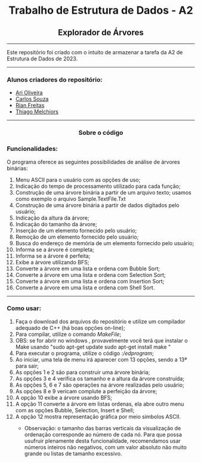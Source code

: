 <h1 align = "center"> Trabalho de Estrutura de Dados - A2 </h1>
<h2 align = "center"> Explorador de Árvores </h2>

<hr>

<p> Este repositório foi criado com o intuito de armazenar a tarefa da A2 de Estrutura de Dados de 2023.</p>

<hr>

<h3>Alunos criadores do repositório:</h3>

<ul>
  <li> <a href = "https://github.com/AriOliv"> Ari Oliveira <a/> </li>
  <li> <a href = "https://github.com/CarlSouza"> Carlos Souza <a/> </li>
  <li> <a href = "https://github.com/Rian-Freitas"> Rian Freitas <a/> </li>
  <li> <a href = "https://github.com/TFrankeM"> Thiago Melchiors <a/> </li>
</ul>
  
<hr>

<h3 align = "center">Sobre o código</h3>

<h3>Funcionalidades:</h3>
<p>O programa oferece as seguintes possibilidades de análise de árvores binárias:</p>

<ol>
  <li> Menu ASCII para o usuário com as opções de uso; </li>
  <li> Indicação do tempo de processamento utilizado para cada função; </li>
  <li> Construção de uma árvore binária a partir de um arquivo texto; usamos como exemplo o arquivo Sample.TextFile.Txt </li>
  <li> Construção de uma árvore binária a partir de dados digitados pelo usuário; </li>
  <li> Indicação da altura da árvore; </li>
  <li> Indicação do tamanho da árvore; </li>
  <li> Inserção de um elemento fornecido pelo usuário; </li>
  <li> Remoção de um elemento fornecido pelo usuário; </li>
  <li> Busca do endereço de memória de um elemento fornecido pelo usuário; </li>
  <li> Informa se a árvore é completa; </li>
  <li> Informa se a árvore é perfeita; </li>
  <li> Exibe a árvore utilizando BFS; </li>
  <li> Converte a árvore em uma lista e ordena com Bubble Sort; </li>
  <li> Converte a árvore em uma lista e ordena com Selection Sort; </li>
  <li> Converte a árvore em uma lista e ordena com Insertion Sort; </li>
  <li> Converte a árvore em uma lista e ordena com Shell Sort. </li>
  
</ol>

<hr>

<h3>Como usar:</h3>

<p></p>

<ol>
  <li> Faça o download dos arquivos do repositório e utilize um compilador adequado de C++ (há boas opções on-line); </li>
  <li> Para compilar, utilize o comando <i>MakeFile</i>;</li>
  <li>OBS: se for abrir no windows , provavelmente você terá que instalar o Make usando  "sudo apt-get update
      sudo apt-get install make " </li>
  <li> Para executar o programa, utilize o código <i>:/edprogram</i>; </li>
  <li> Ao iniciar, uma tela de menu irá aparecer com 13 opções, sendo a 13ª para sair; </li>
  <li> As opções 1 e 2 são para construir uma árvore binária; </li>
  <li> As opções 3 e 4 verifica os tamanho e a altura da árvore construída; </li>
  <li> As opções 5, 6 e 7 são operações na árvore realizadas pelo usuário; </li>
  <li> As opções 8 e 9 vericam  complute a perfeição da árvore; </li>
  <li> A opção 10 exibe a árvore usando BFS; </li>
  <li> A opção 11 converte a árvore em listas ordenas, ela abre outro menu com as opções Bubble, Selection, Insert e Shell; </li>
  <li> A opção 12 mostra representação gráfica por meio símbolos ASCII. </li>
      <ul>
        <li> Observação: o tamanho das barras verticais da visualização de ordenação corresponde ao número de cada nó. Para que possa usufruir plenamente desta funcionalidade, recomendamos usar números inteiros não negativos,  com um valor absoluto  não muito grande ou listas de tamanho excessivo. </li>
      </ul>
</ol>




